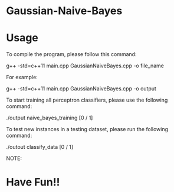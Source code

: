# Gaussian-Naive-Bayes

# Usage

To compile the program, please follow this command: <br />

g++ -std=c++11 main.cpp GaussianNaiveBayes.cpp -o file_name 

For example: 

g++ -std=c++11 main.cpp GaussianNaiveBayes.cpp -o output

To start training all perceptron classifiers, please use the following command: <br />

./output naive_bayes_training [0 / 1]

To test new instances in a testing dataset, please run the following command: <br />

./outout classify_data [0 / 1]

NOTE: <br />



# Have Fun!!
